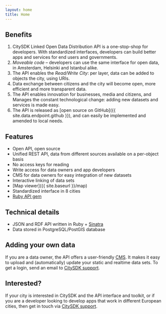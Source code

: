```yaml
---
layout: home
title: Home
---
```



## Benefits

1. CitySDK Linked Open Data Distribution API is a one-stop-shop for developers. With standardized interfaces, developers can build better apps and services for end users and governments. 
2. _Moveable code_ &ndash; developers can use the same interface for open data, in Amsterdam, Helsinki and Istanbul alike.
3. The API enables the _Read/Write City_: per layer, data can be added to objects the city, using URIs.
4. Data exchange between citizens and the city will become open, more efficient and more transparent data.
5. The API enables innovation for businesses, media and citizens, and Manages the constant technological change: adding new datasets and services is made easy.
6. The API is released as [open source on GitHub]({{ site.data.endpoint.github }}), and can easily be implemented and amended to local needs.

## Features

* Open API, open source
* Unified REST API, data from different sources available on a per-object basis
* No access keys for reading
* Write access for data owners and app developers
* CMS for data owners for easy integration of new datasets
* Interactive linking of data sets
* [Map viewer]({{ site.baseurl }}/map)
* Standardized interface in 8 cities
* [Ruby API gem](http://rubygems.org/gems/citysdk)

## Technical details

* JSON and RDF API written in Ruby + [Sinatra](http://www.sinatrarb.com/)
* Data stored in PostgreSQL/PostGIS database

## Adding your own data
If you are a data owner, the API offers a user-friendly <a href="{{ site.data.endpoint.cms }}">CMS</a>.
It makes it easy to upload and (automatically) update your static and realtime data sets. To get a login, send an email to <a href="mailto:{{ site.data.endpoint.email }}">CitySDK support</a>.

## Interested?
If your city is interested in CitySDK and the API interface and toolkit, or if you are a developer looking to develop apps that work in different European cities, then get in touch via <a href="mailto:{{ site.data.endpoint.email }}">CitySDK support</a>.

